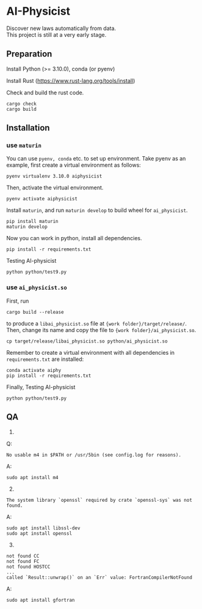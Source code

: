 # AI-Physicist

Discover new laws automatically from data.  
This project is still at a very early stage.  

## Preparation

Install Python (>= 3.10.0), conda (or pyenv)

Install Rust (https://www.rust-lang.org/tools/install)

Check and build the rust code.
```
cargo check
cargo build
```


## Installation

### use `maturin`

You can use `pyenv, conda` etc. to set up environment. Take pyenv as an example, first create a virtual environment as follows:
```
pyenv virtualenv 3.10.0 aiphysicist  
```

Then, activate the virtual environment.
```
pyenv activate aiphysicist
```

Install `maturin`, and run `maturin develop` to build wheel for `ai_physicist`.

```
pip install maturin
maturin develop
```

Now you can work in python, install all dependencies.

```
pip install -r requirements.txt
```
Testing AI-physicist
```
python python/test9.py
```

### use `ai_physicist.so`

First, run
```
cargo build --release
```
to produce a `libai_physicist.so` file at `{work folder}/target/release/`.
Then, change its name and copy the file to `{work folder}/ai_physicist.so`.
```
cp target/release/libai_physicist.so python/ai_physicist.so
```
Remember to create a virtual environment with all dependencies in `requirements.txt` are installed:
```
conda activate aiphy
pip install -r requirements.txt
```
Finally, Testing AI-physicist
```
python python/test9.py
```
 
## QA
1.
Q:
```
No usable m4 in $PATH or /usr/5bin (see config.log for reasons).
```
A:
```
sudo apt install m4
```
2.
```
The system library `openssl` required by crate `openssl-sys` was not found.
```
A:
```
sudo apt install libssl-dev
sudo apt install openssl
```
3.
```
not found CC
not found FC
not found HOSTCC
...
called `Result::unwrap()` on an `Err` value: FortranCompilerNotFound
```
A:
```
sudo apt install gfortran
```